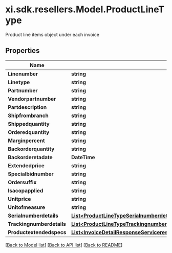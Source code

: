 # xi.sdk.resellers.Model.ProductLineType
Product line items object under each invoice

## Properties

Name | Type | Description | Notes
------------ | ------------- | ------------- | -------------
**Linenumber** | **string** |  | [optional] 
**Linetype** | **string** |  | [optional] 
**Partnumber** | **string** |  | [optional] 
**Vendorpartnumber** | **string** |  | [optional] 
**Partdescription** | **string** |  | [optional] 
**Shipfrombranch** | **string** |  | [optional] 
**Shippedquantity** | **string** |  | [optional] 
**Orderedquantity** | **string** |  | [optional] 
**Marginpercent** | **string** |  | [optional] 
**Backorderquantity** | **string** |  | [optional] 
**Backorderetadate** | **DateTime** |  | [optional] 
**Extendedprice** | **string** |  | [optional] 
**Specialbidnumber** | **string** |  | [optional] 
**Ordersuffix** | **string** |  | [optional] 
**Isacopapplied** | **string** |  | [optional] 
**Unitprice** | **string** |  | [optional] 
**Unitofmeasure** | **string** |  | [optional] 
**Serialnumberdetails** | [**List&lt;ProductLineTypeSerialnumberdetailsInner&gt;**](ProductLineTypeSerialnumberdetailsInner.md) |  | [optional] 
**Trackingnumberdetails** | [**List&lt;ProductLineTypeTrackingnumberdetailsInner&gt;**](ProductLineTypeTrackingnumberdetailsInner.md) |  | [optional] 
**Productextendedspecs** | [**List&lt;InvoiceDetailResponseServiceresponseInvoicedetailresponseExtendedspecsInner&gt;**](InvoiceDetailResponseServiceresponseInvoicedetailresponseExtendedspecsInner.md) |  | [optional] 

[[Back to Model list]](../README.md#documentation-for-models) [[Back to API list]](../README.md#documentation-for-api-endpoints) [[Back to README]](../README.md)


